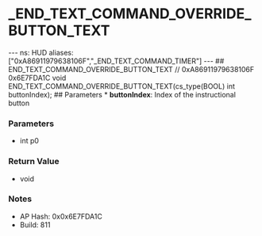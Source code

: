 # _END_TEXT_COMMAND_OVERRIDE_BUTTON_TEXT

--- ns: HUD aliases: ["0xA86911979638106F","_END_TEXT_COMMAND_TIMER"] --- ## END_TEXT_COMMAND_OVERRIDE_BUTTON_TEXT  // 0xA86911979638106F 0x6E7FDA1C void END_TEXT_COMMAND_OVERRIDE_BUTTON_TEXT(cs_type(BOOL) int buttonIndex);  ## Parameters * **buttonIndex**: Index of the instructional button

### Parameters
* int p0

### Return Value
* void

### Notes
* AP Hash: 0x0x6E7FDA1C
* Build: 811

